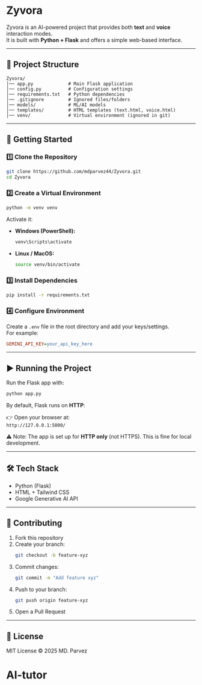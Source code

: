 # Zyvora

Zyvora is an AI-powered project that provides both **text** and **voice** interaction modes.  
It is built with **Python + Flask** and offers a simple web-based interface.

---

## 📂 Project Structure

```
Zyvora/
│── app.py             # Main Flask application
│── config.py          # Configuration settings
│── requirements.txt   # Python dependencies
│── .gitignore         # Ignored files/folders
│── models/            # ML/AI models
│── templates/         # HTML templates (text.html, voice.html)
│── venv/              # Virtual environment (ignored in git)
```

---

## 🚀 Getting Started

### 1️⃣ Clone the Repository

```bash
git clone https://github.com/mdparvez44/Zyvora.git
cd Zyvora
```

### 2️⃣ Create a Virtual Environment

```bash
python -m venv venv
```

Activate it:

- **Windows (PowerShell):**
  ```bash
  venv\Scripts\activate
  ```
- **Linux / MacOS:**
  ```bash
  source venv/bin/activate
  ```

### 3️⃣ Install Dependencies

```bash
pip install -r requirements.txt
```

### 4️⃣ Configure Environment

Create a `.env` file in the root directory and add your keys/settings.  
For example:

```ini
GEMINI_API_KEY=your_api_key_here
```

---

## ▶️ Running the Project

Run the Flask app with:

```bash
python app.py
```

By default, Flask runs on **HTTP**:

👉 Open your browser at:  
`http://127.0.0.1:5000/`

⚠️ Note: The app is set up for **HTTP only** (not HTTPS). This is fine for local development.

---

## 🛠️ Tech Stack
- Python (Flask)
- HTML + Tailwind CSS
- Google Generative AI API

---

## 🤝 Contributing
1. Fork this repository  
2. Create your branch:  
   ```bash
   git checkout -b feature-xyz
   ```
3. Commit changes:  
   ```bash
   git commit -m "Add feature xyz"
   ```
4. Push to your branch:  
   ```bash
   git push origin feature-xyz
   ```
5. Open a Pull Request

---

## 📜 License
MIT License © 2025 MD. Parvez
# AI-tutor
